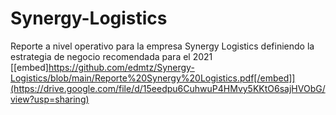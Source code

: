 # Synergy-Logistics
Reporte a nivel operativo para la empresa Synergy Logistics definiendo la estrategia de negocio recomendada para el 2021
[[embed]https://github.com/edmtz/Synergy-Logistics/blob/main/Reporte%20Synergy%20Logistics.pdf[/embed]](https://drive.google.com/file/d/15eedpu6CuhwuP4HMvy5KKtO6sajHVObG/view?usp=sharing)
